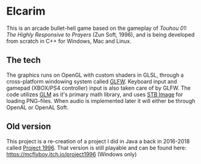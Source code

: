 # Elcarim
This is an arcade bullet-hell game based on the gameplay of *Touhou 01: The Highly Responsive to Prayers* (Zun Soft, 1996),
and is being developed from scratch in C++ for Windows, Mac and Linux.

## The tech
The graphics runs on OpenGL with custom shaders in GLSL, through a cross-platform windowing system called
[GLFW](https://github.com/glfw/glfw). Keyboard input and gamepad (XBOX/PS4 controller) input is also taken care of by GLFW.
The code utilizes [GLM](https://glm.g-truc.net/0.9.9/index.html) as it's primary
math library, and uses [STB Image](https://github.com/nothings/stb/blob/master/stb_image.h) for loading PNG-files.
When audio is implemented later it will either be through OpenAL or OpenAL Soft.

## Old version
This project is a re-creation of a project I did in
Java a back in 2016-2018 called [Project 1996](https://github.com/McFlyboy/Project-1996). That version is still playable and can
be found here: https://mcflyboy.itch.io/project1996 (Windows only)
